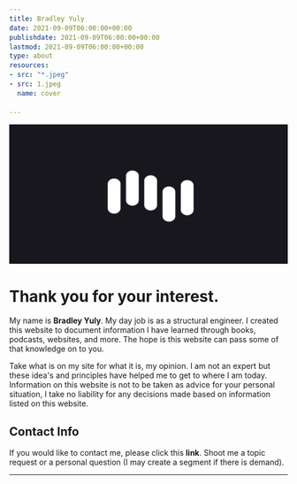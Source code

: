 ```yaml
---
title: Bradley Yuly
date: 2021-09-09T06:00:00+00:00
publishdate: 2021-09-09T06:00:00+00:00
lastmod: 2021-09-09T06:00:00+00:00
type: about
resources:
- src: "*.jpeg"
- src: 1.jpeg
  name: cover

---
```

![Banner](banner.png)

# Thank you for your interest.

My name is **Bradley Yuly**. My day job is as a structural engineer. I created this website to document information I have learned through books, podcasts, websites, and more. The hope is this website can pass some of that knowledge on to you. 

Take what is on my site for what it is, my opinion. I am not an expert but these idea's and principles have helped me to get to where I am today. Information on this website is not to be taken as advice for your personal situation, I take no liability for any decisions made based on information listed on this website.

## Contact Info

If you would like to contact me, please click this **link**. Shoot me a topic request or a personal question (I may create a segment if there is demand). 

***